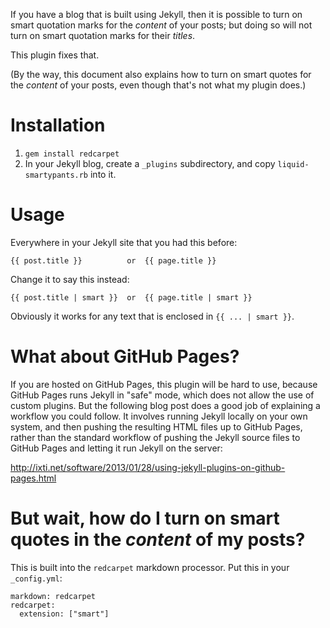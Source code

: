 If you have a blog that is built using Jekyll, then it is possible to turn on
smart quotation marks for the *content* of your posts; but doing so will not
turn on smart quotation marks for their *titles*.

This plugin fixes that.

(By the way, this document also explains how to turn on smart quotes for the
*content* of your posts, even though that's not what my plugin does.)

Installation
============

1. `gem install redcarpet`
2. In your Jekyll blog, create a `_plugins` subdirectory, and copy
   `liquid-smartypants.rb` into it.

Usage
=====

Everywhere in your Jekyll site that you had this before:

    {{ post.title }}          or  {{ page.title }}

Change it to say this instead:

    {{ post.title | smart }}  or  {{ page.title | smart }}

Obviously it works for any text that is enclosed in `{{ ... | smart }}`.

What about GitHub Pages?
========================

If you are hosted on GitHub Pages, this plugin will be hard to use, because
GitHub Pages runs Jekyll in "safe" mode, which does not allow the use of custom
plugins.  But the following blog post does a good job of explaining a workflow
you could follow.  It involves running Jekyll locally on your own system, and
then pushing the resulting HTML files up to GitHub Pages, rather than the
standard workflow of pushing the Jekyll source files to GitHub Pages and
letting it run Jekyll on the server:

<http://ixti.net/software/2013/01/28/using-jekyll-plugins-on-github-pages.html>

But wait, how do I turn on smart quotes in the *content* of my posts?
=====================================================================

This is built into the `redcarpet` markdown processor.  Put this in your
`_config.yml`:

    markdown: redcarpet
    redcarpet:
      extension: ["smart"]
